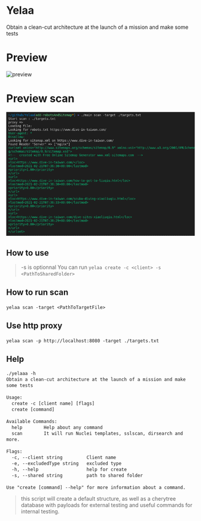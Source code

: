 # Yelaa

Obtain a clean-cut architecture at the launch of a mission and make some tests

# Preview

![preview](img/preview.png)

# Preview scan 

![pou](img/preview-scan.png)

## How to use 
>-s is optionnal
You can run `yelaa create -c <client> -s <PathToSharedFolder>`

## How to run scan 

`yelaa scan -target <PathToTargetFile>`

## Use http proxy

`yelaa scan -p http://localhost:8080 -target ./targets.txt`

## Help 

``` 
./yelaaa -h
Obtain a clean-cut architecture at the launch of a mission and make some tests

Usage:
  create -c [client name] [flags]
  create [command]

Available Commands:
  help        Help about any command
  scan        It will run Nuclei templates, sslscan, dirsearch and more.

Flags:
  -c, --client string         Client name
  -e, --excludedType string   excluded type
  -h, --help                  help for create
  -s, --shared string         path to shared folder

Use "create [command] --help" for more information about a command.
``` 

>this script will create a default structure, as well as a cherytree database with payloads for external testing and useful commands for internal testing.